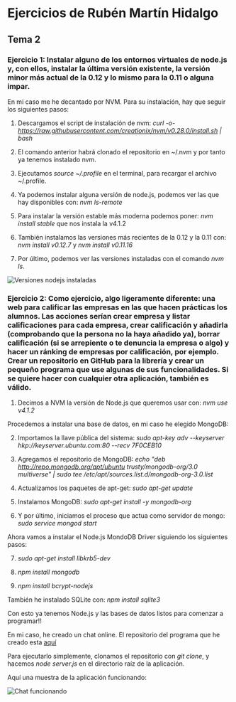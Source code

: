 # Ejercicios de Rubén Martín Hidalgo
## Tema 2
### Ejercicio 1: Instalar alguno de los entornos virtuales de node.js y, con ellos, instalar la última versión existente, la versión minor más actual de la 0.12 y lo mismo para la 0.11 o alguna impar.

En mi caso me he decantado por NVM. Para su instalación, hay que seguir los siguientes pasos:

1. Descargamos el script de instalación de nvm: *curl -o- https://raw.githubusercontent.com/creationix/nvm/v0.28.0/install.sh | bash*

2. El comando anterior habrá clonado el repositorio en ~/.nvm y por tanto ya tenemos instalado nvm. 

3. Ejecutamos *source ~/.profile* en el terminal, para recargar el archivo ~/.profile.

4. Ya podemos instalar alguna versión de node.js, podemos ver las que hay disponibles con: *nvm ls-remote*

5. Para instalar la versión estable más moderna podemos poner: *nvm install stable* que nos instala la v4.1.2

6. También instalamos las versiones más recientes de la 0.12 y la 0.11 con: *nvm install v0.12.7* y *nvm install v0.11.16*

7. Por último, podemos ver las versiones instaladas con el comando *nvm ls*.

![Versiones nodejs instaladas](https://www.dropbox.com/s/brsg2qi0l38vmcg/VersionesNodejs.PNG?dl=1)

### Ejercicio 2: Como ejercicio, algo ligeramente diferente: una web para calificar las empresas en las que hacen prácticas los alumnos. Las acciones serían crear empresa y listar calificaciones para cada empresa, crear calificación y añadirla (comprobando que la persona no la haya añadido ya), borrar calificación (si se arrepiente o te denuncia la empresa o algo) y hacer un ránking de empresas por calificación, por ejemplo. Crear un repositorio en GitHub para la librería y crear un pequeño programa que use algunas de sus funcionalidades. Si se quiere hacer con cualquier otra aplicación, también es válido.

1. Decimos a NVM la versión de Node.js que queremos usar con: *nvm use v4.1.2*

Procedemos a instalar una base de datos, en mi caso he elegido MongoDB: 

2. Importamos la llave pública del sistema: *sudo apt-key adv --keyserver hkp://keyserver.ubuntu.com:80 --recv 7F0CEB10*

3. Agregamos el repositorio de MongoDB: *echo "deb http://repo.mongodb.org/apt/ubuntu trusty/mongodb-org/3.0 multiverse" | sudo tee /etc/apt/sources.list.d/mongodb-org-3.0.list*

4. Actualizamos los paquetes de apt-get: *sudo apt-get update*

5. Instalamos MongoDB: *sudo apt-get install -y mongodb-org*

6. Y por último, iniciamos el proceso que actua como servidor de mongo: *sudo service mongod start*

Ahora vamos a instalar el Node.js MondoDB Driver siguiendo los siguientes pasos:

7. *sudo apt-get install libkrb5-dev*

8. *npm install mongodb*

9. *npm install bcrypt-nodejs*

También he instalado SQLite con: *npm install sqlite3*

Con esto ya tenemos Node.js y las bases de datos listos para comenzar a programar!!

En mi caso, he creado un chat online. El repositorio del programa que he creado esta [aquí](https://github.com/romilgildo/Chat)

Para ejecutarlo simplemente, clonamos el repositorio con *git clone*, y hacemos *node server.js* en el directorio raíz de la aplicación.

Aquí una muestra de la aplicación funcionando:

![Chat funcionando](https://www.dropbox.com/s/lowzouqp7ulozm9/ChatFuncionando.PNG?dl=1)
